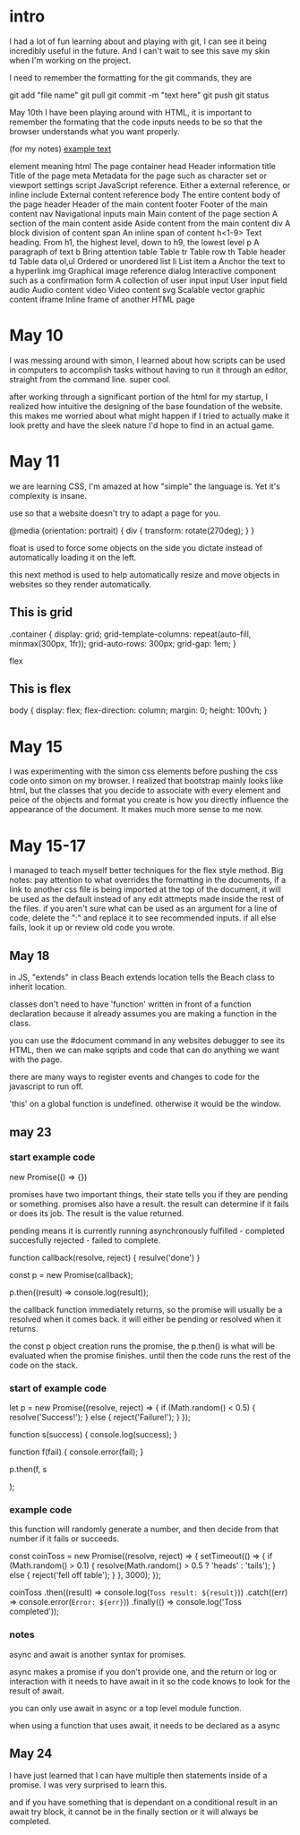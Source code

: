 # intro

I had a lot of fun learning about and playing with git, I can see it being incredibly useful in the future. And I can't wait to see this save
my skin when I'm working on the project.

I need to remember the formatting for the git commands, they are

git add "file name"
git pull
git commit -m "text here"
git push
git status


May 10th
I have been playing around with HTML, it is important to remember the formating that the code inputs needs to be so that the browser understands what you want properly.

(for my notes) <a href="link.here"> example text </a>

element	meaning
html	The page container
head	Header information
title	Title of the page
meta	Metadata for the page such as character set or viewport settings
script	JavaScript reference. Either a external reference, or inline
include	External content reference
body	The entire content body of the page
header	Header of the main content
footer	Footer of the main content
nav	Navigational inputs
main	Main content of the page
section	A section of the main content
aside	Aside content from the main content
div	A block division of content
span	An inline span of content
h<1-9>	Text heading. From h1, the highest level, down to h9, the lowest level
p	A paragraph of text
b	Bring attention
table	Table
tr	Table row
th	Table header
td	Table data
ol,ul	Ordered or unordered list
li	List item
a	Anchor the text to a hyperlink
img	Graphical image reference
dialog	Interactive component such as a confirmation
form	A collection of user input
input	User input field
audio	Audio content
video	Video content
svg	Scalable vector graphic content
iframe	Inline frame of another HTML page

# May 10

I was messing around with simon, I learned about how scripts can be used in computers to accomplish tasks without having to run it through an editor, straight from the command line. super cool.

after working through a significant portion of the html for my startup, I realized how intuitive the designing of the base foundation of the website.
this makes me worried about what might happen if I tried to actually make it look pretty and have the sleek nature I'd hope to find in an actual game.

# May 11

we are learning CSS, I'm amazed at how "simple" the language is. Yet it's complexity is insane.

use <meta name="viewport" /> so that a website doesn't try to adapt a page for you.

@media (orientation: portrait) {
    div {
        transform: rotate(270deg);
    }
}

float is used to force some objects on the side you dictate instead of automatically loading it on the left.

this next method is used to help automatically resize and move objects in websites so they render automatically.
## This is grid

.container {
    display: grid;
    grid-template-columns:
        repeat(auto-fill, minmax(300px, 1fr));
    grid-auto-rows: 300px;
    grid-gap: 1em;
}

flex

## This is flex

body {
    display: flex;
    flex-direction: column;
    margin: 0;
    height: 100vh;
}

# May 15

I was experimenting with the simon css elements before pushing the css code onto simon on my browser. I realized that bootstrap mainly looks like html, but the classes that you decide to associate with every element and peice of the objects and format you create is how you directly influence the appearance of the document. It makes much more sense to me now.

# May 15-17

I managed to teach myself better techniques for the flex style method.
Big notes: pay attention to what overrides the formatting in the documents, if a link to another css file is being imported at the top of the document, it will be used as the default instead of any edit attmepts made inside the rest of the files.
if you aren't sure what can be used as an argument for a line of code, delete the ":" and replace it to see recommended inputs.
if all else fails, look it up or review old code you wrote.

## May 18

in JS, "extends" in class Beach extends location tells the Beach class to inherit location.

classes don't need to have 'function' written in front of a function declaration because it already assumes you are making a function in the class.

you can use the #document command in any websites debugger to see its HTML, then we can make sqripts and code that can do anything we want with the page.

there are many ways to register events and changes to code for the javascript to run off.

'this' on a global function is undefined. otherwise it would be the window.

## may 23

### start example code

new Promise(() => {})

promises have two important things, their state tells you if they are pending or something.
promises also have a result. the result can determine if it fails or does its job. The result is the value returned.

pending means it is currently running asynchronously
fulfilled - completed succesfully
rejected - failed to complete.

function callback(resolve, reject) {
    resulve('done')
}

const p = new Promise(callback);

p.then((result) => console.log(result));

the callback function immediately returns, so the promise will usually be a resolved when it comes back. it will either be pending or resolved when it returns.

the const p object creation runs the promise, the p.then() is what will be evaluated when the promise finishes. until then the code runs the rest of the code on the stack.

### start of example code

let p = new Promise((resolve, reject) => {
 if (Math.random() < 0.5) {
   resolve('Success!');
 } else {
   reject('Failure!');
 }
});

function s(success) {
    console.log(success);
}

function f(fail) {
    console.error(fail);
}

p.then(f, s <!-- this is an example of two ways to do this p.then function, one invlolves defined functions, one is using pointer functions. -->
 <!-- (success) => console.log(success),
 (failure) => console.error(failure) -->
);

### example code

this function will randomly generate a number, and then decide from that number if it fails or succeeds.

const coinToss = new Promise((resolve, reject) => {
  setTimeout(() => {
    if (Math.random() > 0.1) {
      resolve(Math.random() > 0.5 ? 'heads' : 'tails');
    } else {
      reject('fell off table');
    }
  }, 3000);
});

<!-- This code above shows how the stack handles these interactions -->

coinToss
  .then((result) => console.log(`Toss result: ${result}`))
  .catch((err) => console.error(`Error: ${err}`))
  .finally(() => console.log('Toss completed'));

<!-- this code shows the results. -->

### notes

async and await is another syntax for promises.

async makes a promise if you don't provide one, and the return or log or interaction with it needs to have await in it so the code knows to look for the result of await.

you can only use await in async or a top level module function.

when using a function that uses await, it needs to be declared as a async

## May 24

I have just learned that I can have multiple then statements inside of a promise. I was very surprised to learn this.

and if you have something that is dependant on a conditional result in an await try block, it cannot be in the finally section or it will always be completed.